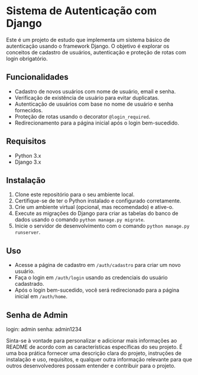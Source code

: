 # Sistema de Autenticação com Django

Este é um projeto de estudo que implementa um sistema básico de autenticação usando o framework Django. O objetivo é explorar os conceitos de cadastro de usuários, autenticação e proteção de rotas com login obrigatório.

## Funcionalidades

- Cadastro de novos usuários com nome de usuário, email e senha.
- Verificação de existência de usuário para evitar duplicatas.
- Autenticação de usuários com base no nome de usuário e senha fornecidos.
- Proteção de rotas usando o decorator `@login_required`.
- Redirecionamento para a página inicial após o login bem-sucedido.

## Requisitos

- Python 3.x
- Django 3.x

## Instalação

1. Clone este repositório para o seu ambiente local.
2. Certifique-se de ter o Python instalado e configurado corretamente.
3. Crie um ambiente virtual (opcional, mas recomendado) e ative-o.
5. Execute as migrações do Django para criar as tabelas do banco de dados usando o comando `python manage.py migrate`.
6. Inicie o servidor de desenvolvimento com o comando `python manage.py runserver`.

## Uso

- Acesse a página de cadastro em `/auth/cadastro` para criar um novo usuário.
- Faça o login em `/auth/login` usando as credenciais do usuário cadastrado.
- Após o login bem-sucedido, você será redirecionado para a página inicial em `/auth/home`.

## Senha de Admin
login: admin
senha: admin1234

Sinta-se à vontade para personalizar e adicionar mais informações ao README de acordo com as características específicas do seu projeto. É uma boa prática fornecer uma descrição clara do projeto, instruções de instalação e uso, requisitos, e qualquer outra informação relevante para que outros desenvolvedores possam entender e contribuir para o projeto.

